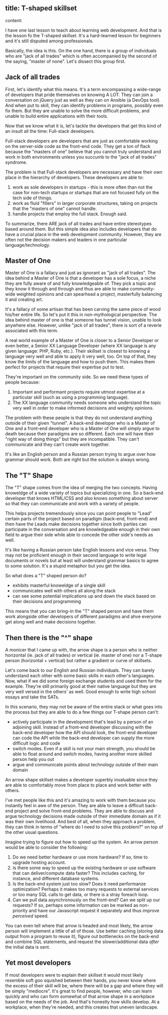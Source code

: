 title: T-shaped skillset
----
content:

I have one last lesson to teach about learning web development. And that is the lesson fo the T-shaped skillset. It's a hard-learned lesson for beginners and it's still disputed among professionals.

Basically, the idea is this. On the one hand, there is a group of individuals who are "jack of all trades" which is often accompanied by the second of the saying, "master of none". Let's dissect this group first.

## Jack of all trades

First, let's identify what this means. It's a term encompassing a wide-range of developers that pride themselves on knowing A LOT. They can join a conversation on jQuery just as well as they can on Ansible (a DevOps tool). And when put to skill, they can identify problems in programs, possibly even fix them. But they are unable to solve the more difficult problems, and unable to build entire applications with their tools.

Now that we know what it is, let's tackle the developers that get this kind of an insult all the time: Full-stack developers.

Full-stack developers are developers that are just as comfortable working on the server-side code as the front-end code. They get a ton of flack because the "masters of one" believe that you cannot truly understand and work in both environments unless you succumb to the "jack of all trades" syndrome.

The problem is that Full-stack developers are necessary and have their own place in the hierarchy of developers. These developers are able to:

1. work as sole developers in startups - this is more often than not the case for non-tech startups or startups that are not focused fully on the tech side of things.
2. work as fluid "fillers" in larger corporate structures, taking on projects that the "masters of one" cannot handle.
3. handle projects that employ the full stack. Enough said.

To summarize, there ARE jack of all trades and have entire stereotypes based around them. But this simple idea also includes developers that do have a crucial place in the web development community. However, they are often not the decision makers and leaders in one particular language/technology.

## Master of One

Master of One is a fallacy and just as ignorant as "jack of all trades". The idea behind a Master of One is that a developer has a sole focus, a niche they are fully aware of and fully knowledgeable of. They pick a topic and they know it through and through and thus are able to make community-wide weighted opinions and can spearhead a project, masterfully balancing it and creating art.

It's a fallacy of some artisan that has been carving the same piece of wood his/her entire life. So let's put it this in non-mythological perspective. The idea behind master of one is that someone has tunnel vision, unable to look anywhere else. However, unlike "jack of all trades", there is sort of a reverie associated with this term.

A real world example of a Master of One is closer to a Senior Developer or even better, a Senior XX Language Developer (where XX language is any given language: PHP, Ruby, etc.). Their skillset is closest to knowing a language very well and able to apply it very well, too. On top of that, they know the limits of the language and how to push them. This makes them perfect for projects that require their expertise put to test.

They're important on the community side. So we need these types of people because:

1. Important and performant projects require utmost expertise at a particular skill (such as using a programming language).
2. The XX language community needs someone who understand the topic very well in order to make informed decisions and weighty opinions.

The problem with these people is that they do not understand anything outside of their given "tunnel". A back-end developer who is a Master of One and a front-end developer who is a Master of One will simply argue to death because their paradigms are so different. Each one will have their "right way of doing things" but they are incompatible. They can't communicate and they can't create work together.

It's like an English person and a Russian person trying to argue over how grammar should work. Both are right but the solution is always wrong.

## The "T" Shape

The "T" shape comes from the idea of merging the two concepts. Having knoweldge of a wide variety of topics but specializing in one. So a back-end developer that knows HTML/CSS and also knows something about server so that they can communicate and work with a variety of people.

This helps projects tremendously since you can point people to "Lead" certain parts of the project based on paradigm (back-end, front-end) and then have the Leads make decisions together since both parties can participate in the conversation and are knowledgeable enough in their own field to argue their side while able to concede the other side's needs as well.

It's like having a Russian person take English lessons and vice versa. They may not be proficient enough in their second language to write legal documents or novels but at least will understand grammar basics to agree to some solution. It's a stupid metaphor but you get the idea.

So what does a "T" shaped person do?

* exhibits masterful knoweldge of a single skill
* communicates well with others all along the stack
* can see some potential implications up and down the stack based on their decisions and programming

This means that you can bring-in the "T" shaped person and have them work alongside other developers of different paradigms and ahve everyone get along well and make decisions together.

## Then there is the "^" shape

A monicer that I came up with, the arrow shape is a person who is neither horizontal (ie. jack of all trades) or vertical (ie. master of one) nor a T-shape person (horizontal + vertical) but rather a gradient or curve of skillsets.

Let's come back to our English and Russian individuals. They can barely understand each other with some basic skills in each other's languages. Now, what if we did some foreign exchange students and used them for the example. They're still primarily good at their native language but they are very well versed in the others' as well. Good enough to write high school essays and take the SATs.

In this scenario, they may not be aware of the entire stack or what goes into the process but they are able to do a few things our T-shape person can't:

* actively participate in the development that's lead by a person of an adjoining skill. Instead of a front-end developer discussing with the back-end developer how the API should look, the front-end developer can code the API while the back-end developer can supply the more difficult logic and code
* switch modes. Even if a skill is not your main strength, you should be able to float around and switch modes, having another more skilled person help you out
* argue and communicate points about technology outside of their main domain

An arrow shape skillset makes a developer superbly invaluable since they are able to comfortably move from place to place and work better with others.

I've met people like this and it's amazing to work with them because you instantly feel in awe of the person. They are able to leave a difficult back-end project and solve front-end problems. They are able to discuss and argue technology decisions made outside of their immediate domain as if it was their own livelihood. And best of all, when they approach a problem, they can think in terms of "where do I need to solve this problem?" on top of the other usual questions.

Imagine trying to figure out how to speed up the system. An arrow person would be able to consider the following:

1. Do we need better hardware or use more hardware? If so, time to upgrade hosting account.
2. Is there some way to speed up the existing hardware or use software that can deliver/compute data faster? This includes caching, for instance, and different database systems.
3. Is the back-end system just too slow? Does it need performanze optimization? Perhaps it makes too many requests to external services or too many SQL calls to get data, or there is a stray foreach loop.
4. Can we pull data asynchronously on the front-end? Can we split up our requests? If so, perhaps some information can be marked as non-priority and have our Javascript request it separately and thus improve *perceived* speed.

You can even tell where that arrow is headed and most likely, the arrow person will implement a little of all of those. Use better caching (storing data output from a program to reuse it), figure out bottlenecks on the back-end and combine SQL statements, and request the slower/additional data *after* the initial data is sent.

## Yet most developers

If most developers were to explain their skillset it would most likely resemble soft goo squished between their hands, you never know where the excess of their skill will be, where there will be a gap and where they will be simply "mediocre". It's great to find people, however, who can learn quickly and who can form somewhat of that arrow shape in a workplace based on the needs of the job. And that's honestly how skills develop. At a workplace, when they're needed, and this creates that uneven landscape.
